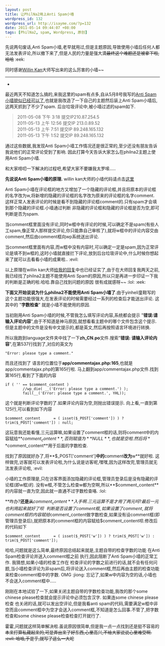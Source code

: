 ```yaml
--- 
layout: post
title: 让PhilNa2用上Anti Spam小墙
wordpress_id: 132
wordpress_url: http://isayme.com/?p=132
date: 2011-05-14 09:44:07 +08:00
tags: [PhilNa2, spam, Wordpress, 原创]
---
```

先说两句废话,Anti Spam小墙,老早就用过,但是主题原因,导致使用小墙后任何人都无法发表评论,所以撤下来了,但是人民的力量是强大滴~~最终这个难题还是被拿下啦,哈哈~~ :eek: 

同时感谢[Willin Kan](http://kan.willin.org/)大师写出来的这么厉害的小墙~~

- - -
- 
最近两天不知道怎么搞的,来我这里的spam有点多,自从5月8号我写的[Anti Spam小墙貌似已经可以了](http://isayme.com/2011/05/anti-spam-works/),也就是我改造了一下自己的主题然后装上Anti Spam小墙后,这两天抓到了不少了spam.
后台垃圾评论中,被小墙过滤的spam如下.

> 2011-05-08 下午 3:18 提交IP210.87.254.5  
> 2011-05-13 上午 12:56 提交IP 213.0.89.52  
> 2011-05-13 上午 7:51 提交IP 89.248.165.132  
> 2011-05-13 下午 1:52 提交IP 89.248.165.132

通过这些数据,我发现Anti Spam小墙工作情况还是很正常的,至少还没有朋友告诉我说他们的正常评论受到了影响.
因此打算今天告诉大家怎么在philna2主题上使用Anti Spam小墙.

和大家唠叨一下解决的过程吧,希望大家不要嫌我太罗嗦.....

**先说说Anti Spam小墙的原理.** willin kan大师的小墙代码请点击[这里](http://kan.willin.org/?p=1324)
 
Anti Spam小墙在评论框的地方又增加了一个隐藏的评论框,并且将原本的评论框的名字改为w,将新增的隐藏的评论框的名字改为原来的评论框的名字comment.
这样正常人发表评论的时候是看不到隐藏的评论框comment的.只有spam才会填到那个隐藏的评论框.小墙通过判断 非隐藏的评论框和隐藏的评论框是否为空,即可判断是否为spam.

当comment框里面没有评论,同时w框中有评论的时候,可以确定不是spam(有些人工spam,像正常人那样提交评论,你只能靠自己审核了),就将w框中的评论内容交由comment,然后由comment框向wp系统送出评论.

当comment框里面有内容,而w框中没有内容时,可以确定一定是spam,因为正常评论是填不到w框的,这时小墙就直接拦下评论,放到后台垃圾评论中,什么时候你想起来了就可以去看看小墙的成果啦.. :evil: 

以上原理在willin kan大师[给我的回复](http://kan.willin.org/?page_id=88&cpage=11#comment-8661)中也已经证实了,由于在大师回复我两天之前,我已经找了philna2主题不能使用Anti Spam的原因,所以只是再进一步印证一下我的判断是正确的啦.哈哈.靠自己找到问题的原因 很有成就感呀~~ :lol:  :eek: 

**下面又开始说说为什么philna2不能使用Anti Spam小墙了**.由于yinheli童鞋写的这个主题功能很强大,在发表评论的时候需要经过一系列的检查后才能送出评论. 这其中的 "**字数检查**" 就是小墙不能使用的原因.

当初刚用Anti Spam小墙的时候,不管我怎么填写评论内容,系统都会提示 "**错误:请输入评论内容**",由于不知道是神马原因,就想看看主题中的哪个文件包含这个提示.但是主题中的文件是没有中文提示的,都是英文,然后再按照语言环境进行转换.

所以我跑到language文件夹中找了一下**zh_CN.po**文件.搜索"**错误: 请输入评论内容**",在第537行找到了,对应的英文为

    "Error: please type a comment."
而且还找到了 语言的位置位于**app/commentajax.php:165**,也就是app/commentajax.php的第165行啦.
马上翻到app/commentajax.php文件.找到第165行,看到了下面的内容

    if ( '' == $comment_content )
            //wp_die( __('Error: please type a comment.') );
            fail(__('Error: please type a comment.', YHL));
这个就是判断评论字数的了.如果评论内容为空,则抛出错误提示.
向上看,一直到第125行,可以看到如下内容

    $comment_content      = ( isset($_POST['comment']) ) ? trim($_POST['comment']) : null;
这玩意我还能看懂,三元运算嘛,如果设置了comment框的话,则将comment中的内容赋给**$comment_content**,否则赋值为**NULL**,也就是空啦.然后将**$comment_content**用于后面的字数检查.

找到了原因就好办了,将**$_POST['comment']**中的**comment**改为**w**就好啦.
这样做完,访客就可以发表评论啦,为什么说是访客呢,嘿嘿,因为这样改完,管理员就无法发表评论啦, :evil: 

小墙的工作原理是,只在访客界面添加隐藏的评论框,管理员登录后是没有隐藏的评论框(即w框)的. 没有w框,不管怎么检查w都为空啊,所以**$comment_content**的内容就一直为空,因此就一直通不过字数检查咯. :lol: 

**咋办?**还是从**$comment_content**入手啊.三元运算不是才用了两元吗?最后一元也利用起来就好了呗~~ 
判断是否设置了comment框,如果设置了comment,就将comment框的内容赋给$comment_content做字数检查,如果没有设comment框(即管理员登录后),就把原本的comment框的内容赋给$comment_content呗.修改后的代码如下

    $comment_content      = ( isset($_POST['w']) ) ? trim($_POST['w']) : trim($_POST['comment']);
哈哈,问题就是这么简单,最终原因总结起来就是,主题自带的检查字数的功能 在Anti Spam检查评论并送入comment框之前 执行,因此阻断了Anti Spam小墙的正常工作.
我猜想,如果小墙的检查工作在 检查评论的字数之前进行的话,就不会有任何问题,当小墙检查评论为非spam后,将评论送入comment框,然后再由主题的检查功能来检查comment框中的字数.
OMG :jiong: 忘记了,如果w中内容为空的话,小墙也不会送入comment框中.....

刚刚在本地试验了一下,如果关闭主题自带的字数检查功能,我改的那个some chinese please检查就会提示评论中必须包含汉字.
如果连some chinese please检查 也关闭的话,就可以发出空评论,但是我看anti spam的代码,需要满足w框中非空而且comment框中为空才会送入comment框,不知道是怎么回事.不管了,把字数检查和some chinese please检查检查打开就行了.

霍霍,问题就这样简单解决啦.虽说原因很简单,但是我一点一点找到还是挺不容易的~~本来打算私藏起来的,可是弄出来了好东西,心里高兴,不给大家说说心里难受啊. :evil: 哈哈,于是乎,就写了这么一大坨~~
